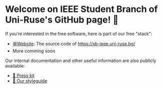 
# Welcome on IEEE Student Branch of Uni-Ruse's GitHub page! 👋️ 



If you’re interested in the free software, here is part of our free "stack":

* [🕸️Website](https://github.com/IEEE-Student-Branch-of-Uni-Ruse/website): The source code of https://sb-ieee.uni-ruse.bg/
* More comming soon

Our internal documentation and other useful information are also publicly available:

- [📰️ Press kit](#)
- [🎨️ Our styleguide](#) 
